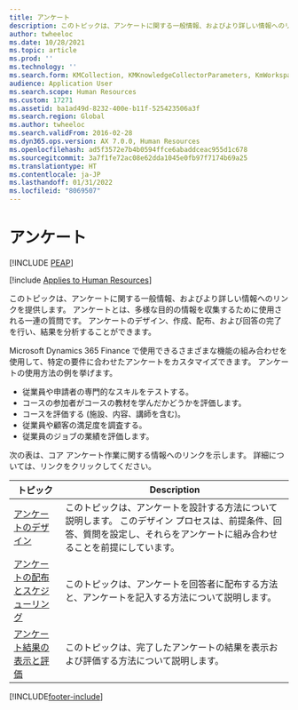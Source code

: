 ```yaml
---
title: アンケート
description: このトピックは、アンケートに関する一般情報、およびより詳しい情報へのリンクを提供します。
author: twheeloc
ms.date: 10/28/2021
ms.topic: article
ms.prod: ''
ms.technology: ''
ms.search.form: KMCollection, KMKnowledgeCollectorParameters, KmWorkspace, HcmLearningWorkspace
audience: Application User
ms.search.scope: Human Resources
ms.custom: 17271
ms.assetid: ba1ad49d-8232-400e-b11f-525423506a3f
ms.search.region: Global
ms.author: twheeloc
ms.search.validFrom: 2016-02-28
ms.dyn365.ops.version: AX 7.0.0, Human Resources
ms.openlocfilehash: ad5f3572e7b4b0594ffce6abaddceac955d1c678
ms.sourcegitcommit: 3a7f1fe72ac08e62dda1045e0fb97f7174b69a25
ms.translationtype: HT
ms.contentlocale: ja-JP
ms.lasthandoff: 01/31/2022
ms.locfileid: "8069507"
---
```

# <a name="questionnaires"></a>アンケート


[!INCLUDE [PEAP](../includes/peap-1.md)]

[!include [Applies to Human Resources](../includes/applies-to-hr.md)]

このトピックは、アンケートに関する一般情報、およびより詳しい情報へのリンクを提供します。 アンケートとは、多様な目的の情報を収集するために使用される一連の質問です。 アンケートのデザイン、作成、配布、および回答の完了を行い、結果を分析することができます。 

Microsoft Dynamics 365 Finance で使用できるさまざまな機能の組み合わせを使用して、特定の要件に合わせたアンケートをカスタマイズできます。 アンケートの使用方法の例を挙げます。

-   従業員や申請者の専門的なスキルをテストする。
-   コースの参加者がコースの教材を学んだかどうかを評価します。
-   コースを評価する (施設、内容、講師を含む)。
-   従業員や顧客の満足度を調査する。
-   従業員のジョブの業績を評価します。

次の表は、コア アンケート作業に関する情報へのリンクを示します。 詳細については、リンクをクリックしてください。

| トピック| Description|
|------|------------|
| [アンケートのデザイン](hr-learning-design-questionnaires.md) | このトピックは、アンケートを設計する方法について説明します。 このデザイン プロセスは、前提条件、回答、質問を設定し、それらをアンケートに組み合わせることを前提にしています。 |
| [アンケートの配布とスケジューリング](hr-learning-distribute-questionnaires.md) | このトピックは、アンケートを回答者に配布する方法と、アンケートを記入する方法について説明します。 |
| [アンケート結果の表示と評価](hr-learning-evaluate-questionnaire-results.md) | このトピックは、完了したアンケートの結果を表示および評価する方法について説明します。 |


[!INCLUDE[footer-include](../includes/footer-banner.md)]
